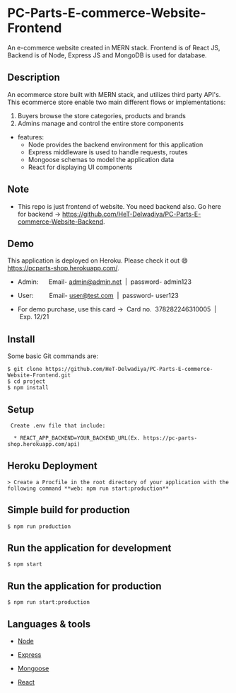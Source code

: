 # PC-Parts-E-commerce-Website-Frontend
 An e-commerce website created in MERN stack. Frontend is of React JS, Backend is of Node, Express JS and MongoDB is used for database.

## Description

An ecommerce store built with MERN stack, and utilizes third party API's. This ecommerce store enable two main different flows or implementations:

1. Buyers browse the store categories, products and brands
2. Admins manage and control the entire store components 


* features:
  * Node provides the backend environment for this application
  * Express middleware is used to handle requests, routes
  * Mongoose schemas to model the application data
  * React for displaying UI components

## Note 

  * This repo is just frontend of website. You need backend also. Go here for backend -> https://github.com/HeT-Delwadiya/PC-Parts-E-commerce-Website-Backend.

## Demo

This application is deployed on Heroku. Please check it out :smile: https://pcparts-shop.herokuapp.com/.

* Admin:      Email- admin@admin.net  |  password- admin123
* User:         Email- user@test.com  |  password- user123

* For demo purchase, use this card ->  Card no.  378282246310005  |  Exp. 12/21

## Install

Some basic Git commands are:

```
$ git clone https://github.com/HeT-Delwadiya/PC-Parts-E-commerce-Website-Frontend.git
$ cd project
$ npm install
```

## Setup

```
 Create .env file that include:

  * REACT_APP_BACKEND=YOUR_BACKEND_URL(Ex. https://pc-parts-shop.herokuapp.com/api)
```

## Heroku Deployment

```
> Create a Procfile in the root directory of your application with the following command **web: npm run start:production**
```


## Simple build for production

```
$ npm run production
```

## Run the application for development

```
$ npm start
```

## Run the application for production

```
$ npm run start:production
```

## Languages & tools

- [Node](https://nodejs.org/en/)

- [Express](https://expressjs.com/)

- [Mongoose](https://mongoosejs.com/)

- [React](https://reactjs.org/)

